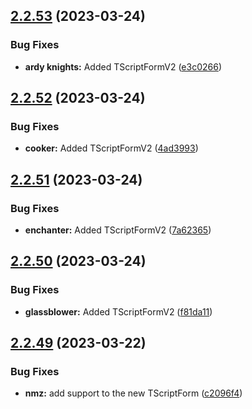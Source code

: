 ## [2.2.53](https://github.com/Torwent/wasp-free/compare/v2.2.52...v2.2.53) (2023-03-24)


### Bug Fixes

* **ardy knights:** Added TScriptFormV2 ([e3c0266](https://github.com/Torwent/wasp-free/commit/e3c02660f4d1cfc8a5039db957e56cb6b3b106da))



## [2.2.52](https://github.com/Torwent/wasp-free/compare/v2.2.51...v2.2.52) (2023-03-24)


### Bug Fixes

* **cooker:** Added TScriptFormV2 ([4ad3993](https://github.com/Torwent/wasp-free/commit/4ad399374c415cbf36ec89570a23f8db5420523c))



## [2.2.51](https://github.com/Torwent/wasp-free/compare/v2.2.50...v2.2.51) (2023-03-24)


### Bug Fixes

* **enchanter:** Added TScriptFormV2 ([7a62365](https://github.com/Torwent/wasp-free/commit/7a6236507b0708bcc4e985246c22fc6f1d01a92d))



## [2.2.50](https://github.com/Torwent/wasp-free/compare/v2.2.49...v2.2.50) (2023-03-24)


### Bug Fixes

* **glassblower:** Added TScriptFormV2 ([f81da11](https://github.com/Torwent/wasp-free/commit/f81da110782cf4154cdf7fcb69f0e0dd364ac4f3))



## [2.2.49](https://github.com/Torwent/wasp-free/compare/v2.2.48...v2.2.49) (2023-03-22)


### Bug Fixes

* **nmz:** add support to the new TScriptForm ([c2096f4](https://github.com/Torwent/wasp-free/commit/c2096f434cd786953c76f8e633e9ee9b277c5383))



